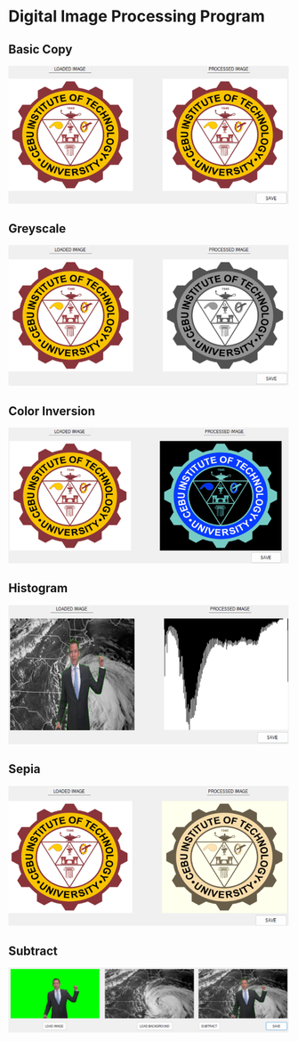 # Digital Image Processing Program

## Basic Copy
![](Result_ScreenCaptures/BasicCopy.png)


## Greyscale
![](Result_ScreenCaptures/Greyscale.png)


## Color Inversion
![](Result_ScreenCaptures/ColorInversion.png)

## Histogram
![](Result_ScreenCaptures/Histogram.png)

## Sepia
![](Result_ScreenCaptures/Sepia.png)

## Subtract
![](Result_ScreenCaptures/Subtract.png)
